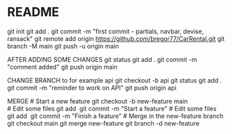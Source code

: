 # README

git init
git add .
git commit -m "first commit - partials, navbar, devise, ransack"
git remote add origin https://github.com/bregor77/CarRental.git
git branch -M main
git push -u origin main

AFTER ADDING SOME CHANGES
git status
git add .
git commit -m "comment added"
git push origin main

CHANGE BRANCH to for example api
git checkout -b api
git status
git add .
git commit -m "reminder to work on API"
git push origin api

MERGE
# Start a new feature
git checkout -b new-feature main
# Edit some files
git add <file>
git commit -m "Start a feature"
# Edit some files
git add <file>
git commit -m "Finish a feature"
# Merge in the new-feature branch
git checkout main
git merge new-feature
git branch -d new-feature
